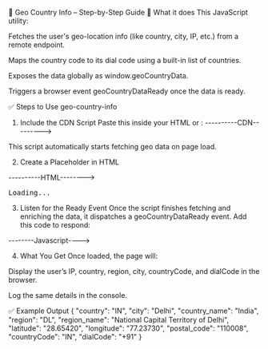 🧭 Geo Country Info – Step-by-Step Guide
📌 What it does
This JavaScript utility:

Fetches the user's geo-location info (like country, city, IP, etc.) from a remote endpoint.

Maps the country code to its dial code using a built-in list of countries.

Exposes the data globally as window.geoCountryData.

Triggers a browser event geoCountryDataReady once the data is ready.

✅ Steps to Use geo-country-info
1. Include the CDN Script
Paste this inside your HTML <body> or <head>:
----------CDN--------->
<script src="https://cdn.jsdelivr.net/gh/07hasib/geo-country-info/geoCountriesInfo.js"></script>
This script automatically starts fetching geo data on page load.

2. Create a Placeholder in HTML

----------HTML-------->
<pre id="geoOutput">Loading...</pre>

3. Listen for the Ready Event
Once the script finishes fetching and enriching the data, it dispatches a geoCountryDataReady event. Add this code to respond:

--------Javascript---->
<script>
  const outputEl = document.getElementById('geoOutput');

  window.addEventListener('geoCountryDataReady', () => {
    outputEl.textContent = JSON.stringify(window.geoCountryData, null, 2);
    console.log('geoCountryData -->', geoCountryData);
  });
</script>

4. What You Get
Once loaded, the page will:

Display the user’s IP, country, region, city, countryCode, and dialCode in the browser.

Log the same details in the console.

✅  Example Output
{
  "country": "IN",
  "city": "Delhi",
  "country_name": "India",
  "region": "DL",
  "region_name": "National Capital Territory of Delhi",
  "latitude": "28.65420",
  "longitude": "77.23730",
  "postal_code": "110008",
  "countryCode": "IN",
  "dialCode": "+91"
}


